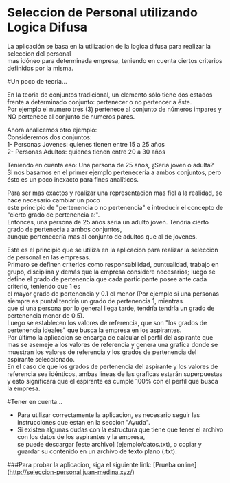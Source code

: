 # Seleccion de Personal utilizando Logica Difusa

La aplicación se basa en la utilizacion de la logica difusa para realizar la seleccion del personal <br/>
mas idóneo para determinada empresa, teniendo en cuenta ciertos criterios definidos por la misma.<br/>

#Un poco de teoria...
<p> En la teoria de conjuntos tradicional, un elemento sólo tiene dos estados frente a 
determinado conjunto: pertenecer o  no pertencer a éste.<br>
Por ejemplo el numero tres (3) pertenece al conjunto de números impares y NO pertenece al conjunto de numeros pares. <br><p>

<p>Ahora analicemos otro ejemplo: <br>
Consideremos dos conjuntos: <br>
1- Personas Jovenes: quienes tienen entre 15 a 25 años <br>
2- Personas Adultos: quienes tienen entre 20 a 30 años <br>

Teniendo en cuenta eso: Una persona de 25 años, ¿Seria joven o adulta? <br>
Si nos basamos en el primer ejemplo pertenecería a ambos conjuntos, pero ésto es un poco inexacto para fines analíticos.<br>

<p>Para ser mas exactos y realizar una representacion mas fiel a la realidad, se hace necesario cambiar un poco<br>
este principio de "pertenencia  o no pertenencia" e introducir el concepto de "cierto grado de pertenencia a:".<br>
Entonces, una persona de 25 años sería un adulto joven. Tendría cierto grado de pertenecia a ambos conjuntos, <br>
aunque pertenecería mas al conjunto de adultos que al de jovenes.<p>

<p>Este es el principio que se utiliza en la aplicacion para realizar la seleccion de personal en  las empresas.<br>
Primero se definen criterios como responsabilidad, puntualidad, trabajo en grupo, disciplina y demás que la empresa considere 
necesarios; luego se define el grado de pertenencia que cada participante posee ante cada criterio, teniendo que 1 es <br>
el mayor grado de pertenencia y 0.1 el menor (Por ejemplo si una personas siempre es puntal tendría un grado de pertenencia 1, mientras<br>
que si una persona por lo general llega tarde, tendría tendría un grado de pertenencia menor de 0.5). <br>
Luego se establecen los valores de referencia, que son "los grados de pertenencia ideales" que busca la empresa en los aspirantes.<br>
Por último la aplicacion se encarga de calcular el perfil del aspirante que mas se asemeje a los valores de referencia y genera una grafica donde se muestran los valores de referencia y los grados de pertenencia del aspirante seleccionado.<br> En el caso de que los grados de pertenencia del aspirante y los valores de referencia sea idénticos, ambas lineas de las graficas estarán superpuestas y esto significará que el espirante es cumple 100% con el perfil que busca la empresa.
</p>

#Tener en cuenta...<br>

* Para utilizar correctamente la aplicacion, es necesario seguir las instrucciones que estan en la seccion "Ayuda".
* Si existen algunas dudas con la estructura que tiene que tener el archivo con los datos de los aspirantes y la empresa,<br>
se puede descargar [este archivo] (ejemplo/datos.txt), o copiar y guardar su contenido en un archivo de texto plano (.txt).




###Para probar la aplicacion, siga el siguiente link:
[Prueba online] (http://seleccion-personal.juan-medina.xyz/)<br>

